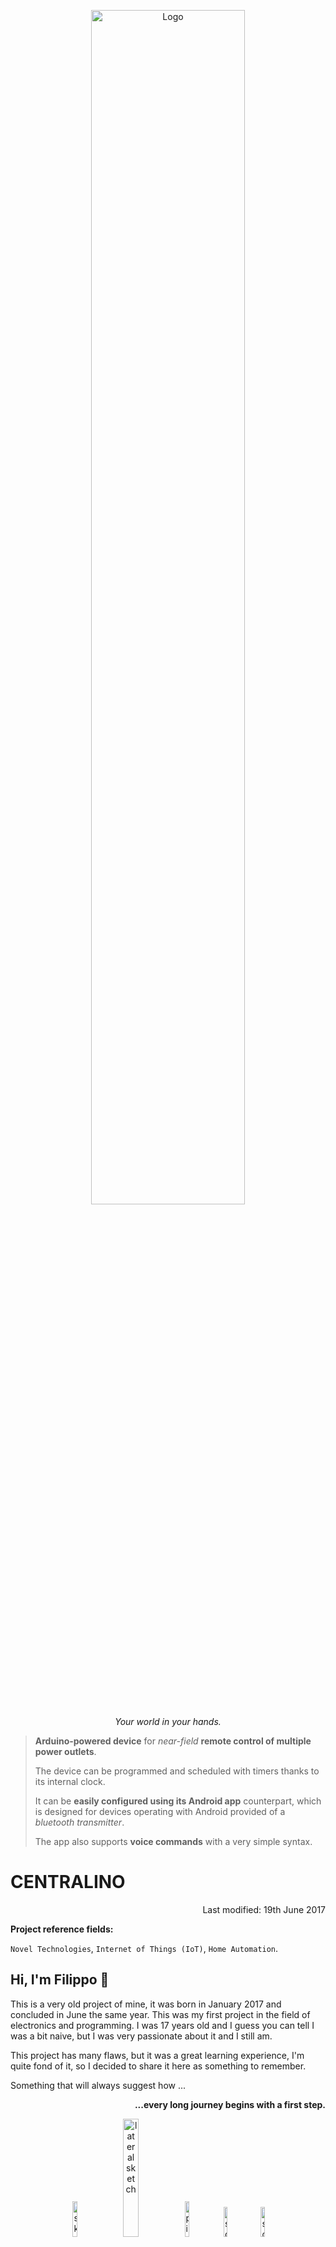 <p align = "center">
<img src = "Design/Logo/logo_outline_black.png" width = "70%" title = "Logo">
<br>
<i>Your world in your hands.</i>
</p>

> **Arduino-powered device** for _near-field_ **remote control of multiple power outlets**. 
> 
> The device can be programmed and scheduled with timers thanks to its internal clock. 
> 
> It can be **easily configured using its Android app** counterpart, which is designed for devices operating with Android provided of a _bluetooth transmitter_.
> 
> The app also supports **voice commands** with a very simple syntax.

# CENTRALINO
<p align = "right">
Last modified: 19th June 2017
</p>

**Project reference fields:** 

`Novel Technologies`, `Internet of Things (IoT)`, `Home Automation`.

## Hi, I'm Filippo 👋
This is a very old project of mine, it was born in January 2017 and concluded in June the same year. 
This was my first project in the field of electronics and programming.
I was 17 years old and I guess you can tell I was a bit naive, but I was very passionate about it and I still am.

This project has many flaws, but it was a great learning experience, I'm quite fond of it, so I decided to share it here as something to remember. 

Something that will always suggest how ...
<p align = "right">
<b>...every long journey begins with a first step.</b>
</p>

<p align = "center">
<img src = "Project_Report/media/vista_fondo_min.jpg" width = "12%" title = "sketch">
<img src = "Project_Report/media/vista_laterale_mina.jpg" width = "22%" title = "lateral sketch">
<img src = "Information_Gathering/Multimedia/Pin_out/ArduinoMicro_Pinout3.png" width = "12%" title = "pinout arduino micro">
<img src = "Design/Android_Centralino/Screenshots/screenshot1.png" width = "11%" title = "screenshot1">
<img src = "Design/Android_Centralino/Screenshots/screenshot2.png" width = "11%" title = "screenshot2">
</p>


------------------------------------------------------
##### Small note on language 🇮🇹 🇬🇧:
The project was born in Italian, so unfortunately many of the comments in the code as well as documentation and the report are in Italian.
I apologize for this, but I hope that the code is still understandable and that the documentation is still useful (maybe with the help of a translator).

**I decided to have at least the README in English, so that the core of the project as well as the repository structure is understandable to everyone**.

**I also decided to translate a part of the report, concerning the code structure and rationale.**
Such translated document can be found [here](Code_Rationale.md).

**I also translated the Android app presentation concerning the App GUI.** 
Such translated document can be found [here](Design/Android_Centralino/Screenshots/Presentation.md).

## Idea and objective:

The project was born with the purpose of making residential and working complex more connected to the people who inhabit it. The project aims to enhance humans environmental control. 
CENTRALINO is designed to control electrical devices such as household appliances, electric, air conditioners, heating systems, and similar.

An increased control can change a person's experience with the surrounding world. The CENTRALIzation of automation is sometimes not just a convenience but a necessity, e.g. in case of subjects with disabilities. 

"Smart homes" are a topic that companies are vigorously addressing to offer increasing automation and integration between systems and services. 
Home automation involves a complex mix of various technologies and requires strong interdisciplinary collaboration.

### The project aims to:

 - Enhance security of electrical devices populated environments.
 - Reduce operating costs.
 - Convert old environments and old systems into more dynamic ones.
 - Simplify the design, installation, maintenance, and use of technology.
 - As a whole: improve the quality of life.

## Description of the project:

The project is named "CENTRALINO" (Italian for "switchboard"), the name reflects its function of both **centralizing** and **managing** control, much like in telecommunications.

CENTRALINO is a device that allows remote control of multiple power outlets with the possibility to be programmed and scheduled at specific intervals using an internal clock.

The device is easily configured with mobile devices such as phones, tablets, or computers. The latter only needs to run an Android OS and be provided of a Bluetooth transmitter.

## Functions of the device:

Currently, there are three main functions, but the **most important aspect** is that there is an **infrastracture basis that anyone can use to develop their own custom functions** or also implement **new communication protocols**.

1. **Instant On/Off** - Instantaneous switching on and off of the selected device (which means indirect control on its power outlet). 

2. **On/Off with alarm** - Similar to the previous function, but with the possibility of specifying a time at which the device will be turned on or off.

    To do so the device uses the RTC (Real-Time Clock) to compare CENTRALINO's time with the user-set "alarm" time.

3. **On/Off with a timer** - Similar to the previous function, but with the possibility of specifying a duration after which the device will be turned off.

>**Q: How is the CENTRALINO device set to the current time?** 
>
>**A:** It receives the timer duration in minutes from the Android app counterpart and sets the RTC accordingly.

------------------------------------------------------

# Repository structure

    .
    |
    ├── Information_Gathering
    │   ├── Documents                           # Documents concerning components working principles
    │   │    ├── Bluetooth                      # Code snippets and protocol description of bluetooth communication
    │   │    ├── Infra_Red                      # Semiconductor and diodes working principles
    │   │    ├── Transfer_Protocols             # I2C and SPI protocols description
    │   │    └── Flex_sensor                    # Flex sensor working principles
    │   │
    │   └── Multimedia                          # Pin configuration for different hardware components
    │        ├── ...
    │        └── ...
    │
    ├── Design                                  # Design files
    │   ├── Android_Centralino                  # Android app files and latest version apk 
    │   ├── Logo                                # Logo images
    │   └── Software                            # Arduino code files
    |       ├── CLIENTino_versions              # CENTRALINO code versions
    |       ├── Librerie                        # Arduino libraries
    |       └── ...
    │      
    └── Project_Report                          # Final report of the project
        ├── Presentazione_applicazione.pdf      # Android app presentation
        ├── Relazione progetto CENTRALINO.pdf   # Project report
        └── ...



## Information gathering on components: 🔧🔩

I used to create small documentation files for each component and some of them are here listed:

- [Bluetooth Coding](/Information_Gathering/Documents/Bluetooth/Bluetooth_coding.md)
- [Bluetooth](/Information_Gathering/Documents/Bluetooth/Bluetooth_study.md)
- [InfraRed and semiconductors](/Information_Gathering/Documents/Infra_Red/Semiconduttori.md)
- [Transfer Protocols](/Information_Gathering/Documents/Transfer_Protocols/Transfer_protocols.md)
- [Flex Sensor](/Information_Gathering/Documents/Flex_sensor/Flex_sensor.md)


## Design: 📐

Here is possible to find the latest version of the Android app and the Arduino code.

- [Android app](/Design/Android_Centralino/App_builds/STABLE_CENTRALINO1_3.apk) 📱
    - Overview of the App GUI is available [here](/CENTRALINO_BETA/Design/Android_Centralino/Screenshots/Presentation.md)
    - Overview of the App code structure is available [here](Code_Rationale.md#rationale-behind-the-android-app-code-structure)

- [Arduino code](/Design/Software/CLIENTino_versions/CLIENTinoPRESENTATION1_1/CLIENTinoPRESENTATION1_1.ino) ⚙
    - Overview of the Arduino code structure is available [here](Code_Rationale.md#rationale-behind-the-arduino-code-structure)

## Project report: 📝

The project report is available [here](/Project_Report/Relazione%20progetto%20CENTRALINO.pdf) (in Italian).

The android app presentation is available [here](/Project_Report/Presentazione_applicazione.pdf) (in Italian).

------------------------------------------------------

# Implementation 

## Tools used (Software).

 - **Fritzing**: is a free software for electronic design, focused on the transition from simple prototypes to the printed circuit board to be sent to production. Useful for designing the prototype of the circuit even before it is built.
 - **Arduino IDE**: is the integrated development environment (Integrated Development Environment) of Arduino, it is a multiplatform application in Java used to compile the code with which the microcontroller that manages the sensors and other components is programmed.
 - **MIT App Inventor (Framework)**: is a web application created by Google but now owned by the Massachusetts Institute of Technology. A development environment useful for creating applications for personal use.
 - **BlueStacks**: is an application created by the American company BlueStacks Systems Inc. in 2011. BlueStacks App Player is an android app emulator for MacOS and Windows operating systems. The main features are the fully customizable environment, support for multiple operating system configurations and integration with Google Play.

 ## System architecture

A user can connect to CENTRALINO with the appropriate software application simply via Bluetooth. 
  
### The final system will be based on the presence of three characters:

<p align = "center">
<img src = "Project_Report/media/diagram.svg" width = "40%" title = "diagram">
</p>


  - **USER**: connects via bluetooth to the devices.
  - **CENTRALINO**: controls the power outlet.
  - **CENTRALINO-SERVER**: enables the user to control all the associated CENTRALINO (CLIENTs) without ever having to disconnect from CENTRALINO SERVER, which will take care of managing the communications with the others.


    The latter has not been created yet. However, by adding a communication layer on top of the current one with very little effort, it would be possible to create a network of CENTRALINO devices that operate synchronously under the control of a single central server.

------------------------------------------------------

## Tools used (Hardware):

 - Welder.
 - Cellulose adhesive tape.
 - Screwdrivers.
 - Solder wire.
 - Liquid silicone.

## Components used (Hardware):

     • Jumpers for solderless male-male connections.
     • Bread Board for experimental prototypes of solderless circuits.
     • Infrared receiver.
     • Buttons/Buttons.
     • Bluetooth transceiver module – module for Bluetooth transmission and reception.
     • Micro SD Mini Slot – Module for connection with a micro SD card for data storage.
     • Assortment of resistors from 1 to 10 M Ohm (Ω).
     • RTC (Real Time Clock) Real Time Clock – module with battery.
     • Micro ATmegax32u4 powered by 5V (microcontroller).

## Cost of components:

Prices are taken from the following sites:
     - AliExpress: is a branch of the "Alibaba Group" company that unites Chinese companies and offers a retail service to an international market, mainly targeting European buyers. It is the supplier of our components.

     • Jumpers = 120 pieces for €2.39.
     • Bread Board = 2 pieces for €0.74.
     • Infrared LEDs = 20 pieces for €1.25.
     • IR receiver = 10 pieces for €0.73.
     • Buttons/Buttons = 100 pieces for €1.44.
     • RTC (Real Time Clock) = 1 piece for €1.20.
     • Micro ATmegax32u4 = 3 pieces for €4.59 each.
     • Micro SD Mini slot = 2 pieces for €0.47 each.
     • Assortment of resistors = 300 pieces for €1.62.
     • Bluetooth HC-06 module = 2 pieces for €2.73 each.
     • 2-channel relay module (Sain Smart) = 1 piece for €9.00.

TOTAL = 

    2.39 * 1 + 0.74 * 2 + 1.25 * 1 + 0.73 * 1 + 1.44 * 1 + 1.20 * 1 + 4.59 * 3 + 0.47 * 2 + 1.62 * 1 + 2.73 * 2 + 9.00 * 1
= €40.88

> Actually not all the components are strictly necessary, but they were bought in order to have some spare parts in case of damage or malfunction.

#### Enclosure

    • Box = 1 piece for €7.00.

Produced by a local company: Tomea Plastiche.

The enclosure is a box made of plexiglass, a material that is aesthetically pleasing, partially fireproof and relatively easy to work with. Wood and metal were excluded, the first for its predisposition to fire and the second for its well-known electrical conductivity.

### Implementation specifications

In order to be able to implement the device in a larger system, the device only needs a connection to the mains powered at 220 V (Volts) (such as the domestic power grid) and a current voltage not exceeding 15 A (Ampere) to avoid damaging the circuit or incurring a malfunction of the device. 

------------------------------------------------------

### Further development

Possibly in the future the CENTRALINO server may be provided with a wirless antenna in order to communicate with a router, which in turn communicates with the user, possibly via the internet. However, this poses a problem of security and privacy. 

<p align = "center">
<img src = "Project_Report/media/diagram_future_expansion.svg" width = "40%" title = "diagram">
</p>


### Known issues:

 #### Concerning the Instant On/Off function:
For greater safety, future security measures should be implemented to prevent continuous switching on and off of the same outlet to avoid damaging the connected devices and the microcontroller itself.

 #### Concerning voice commands:
The voice commands syntax is very simple, but it is also very limited. It is not possible to deviate even just a little without incurring in unrecognized commands. This is due to the total absence of natural language processing, which in 2017 I dint know how to implement.

 #### Concerning InfraRed communication:
The code structure of the device is able to eventually support infrared communication, but it is not implemented yet to the same extent as Bluetooth. Only basic functions are implemented such as instant on/off of a single outlet. However the physical circuitry is designed to support it and the code structure is ready to be expanded.